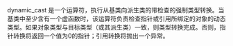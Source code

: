 dynamic_cast 是一个运算符，执行从基类向派生类的带检查的强制类型转换。当基类中至少含有一个虚函数时，该运算符负责检查指针或引用所绑定的对象的动态类型。如果对象类型与目标类型（或其派生类）一致，则类型转换完成。否则，指针转换将返回一个值为0的指针；引用转换将抛出一个异常。
